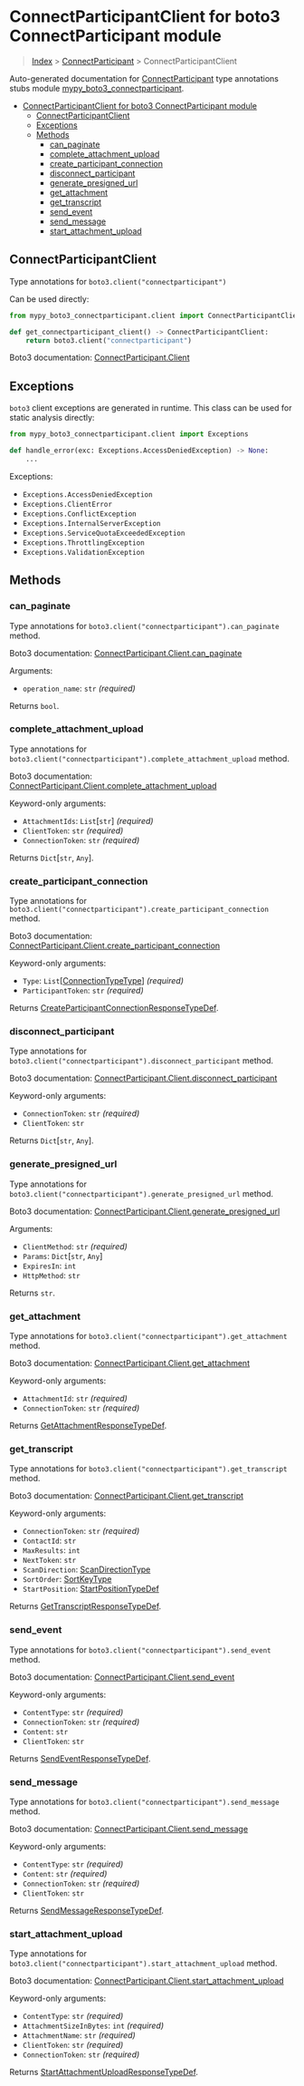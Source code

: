 # ConnectParticipantClient for boto3 ConnectParticipant module

> [Index](..) > [ConnectParticipant](.) > ConnectParticipantClient

Auto-generated documentation for
[ConnectParticipant](https://boto3.amazonaws.com/v1/documentation/api/latest/reference/services/connectparticipant.html#ConnectParticipant)
type annotations stubs module
[mypy_boto3_connectparticipant](https://pypi.org/project/mypy-boto3-connectparticipant/).

- [ConnectParticipantClient for boto3 ConnectParticipant module](#connectparticipantclient-for-boto3-connectparticipant-module)
  - [ConnectParticipantClient](#connectparticipantclient)
  - [Exceptions](#exceptions)
  - [Methods](#methods)
    - [can_paginate](#can_paginate)
    - [complete_attachment_upload](#complete_attachment_upload)
    - [create_participant_connection](#create_participant_connection)
    - [disconnect_participant](#disconnect_participant)
    - [generate_presigned_url](#generate_presigned_url)
    - [get_attachment](#get_attachment)
    - [get_transcript](#get_transcript)
    - [send_event](#send_event)
    - [send_message](#send_message)
    - [start_attachment_upload](#start_attachment_upload)

## ConnectParticipantClient

Type annotations for `boto3.client("connectparticipant")`

Can be used directly:

```python
from mypy_boto3_connectparticipant.client import ConnectParticipantClient

def get_connectparticipant_client() -> ConnectParticipantClient:
    return boto3.client("connectparticipant")
```

Boto3 documentation:
[ConnectParticipant.Client](https://boto3.amazonaws.com/v1/documentation/api/latest/reference/services/connectparticipant.html#ConnectParticipant.Client)

## Exceptions

`boto3` client exceptions are generated in runtime. This class can be used for
static analysis directly:

```python
from mypy_boto3_connectparticipant.client import Exceptions

def handle_error(exc: Exceptions.AccessDeniedException) -> None:
    ...
```

Exceptions:

- `Exceptions.AccessDeniedException`
- `Exceptions.ClientError`
- `Exceptions.ConflictException`
- `Exceptions.InternalServerException`
- `Exceptions.ServiceQuotaExceededException`
- `Exceptions.ThrottlingException`
- `Exceptions.ValidationException`

## Methods

### can_paginate

Type annotations for `boto3.client("connectparticipant").can_paginate` method.

Boto3 documentation:
[ConnectParticipant.Client.can_paginate](https://boto3.amazonaws.com/v1/documentation/api/latest/reference/services/connectparticipant.html#ConnectParticipant.Client.can_paginate)

Arguments:

- `operation_name`: `str` *(required)*

Returns `bool`.

### complete_attachment_upload

Type annotations for
`boto3.client("connectparticipant").complete_attachment_upload` method.

Boto3 documentation:
[ConnectParticipant.Client.complete_attachment_upload](https://boto3.amazonaws.com/v1/documentation/api/latest/reference/services/connectparticipant.html#ConnectParticipant.Client.complete_attachment_upload)

Keyword-only arguments:

- `AttachmentIds`: `List`\[`str`\] *(required)*
- `ClientToken`: `str` *(required)*
- `ConnectionToken`: `str` *(required)*

Returns `Dict`\[`str`, `Any`\].

### create_participant_connection

Type annotations for
`boto3.client("connectparticipant").create_participant_connection` method.

Boto3 documentation:
[ConnectParticipant.Client.create_participant_connection](https://boto3.amazonaws.com/v1/documentation/api/latest/reference/services/connectparticipant.html#ConnectParticipant.Client.create_participant_connection)

Keyword-only arguments:

- `Type`: `List`\[[ConnectionTypeType](./literals.md#connectiontypetype)\]
  *(required)*
- `ParticipantToken`: `str` *(required)*

Returns
[CreateParticipantConnectionResponseTypeDef](./type_defs.md#createparticipantconnectionresponsetypedef).

### disconnect_participant

Type annotations for
`boto3.client("connectparticipant").disconnect_participant` method.

Boto3 documentation:
[ConnectParticipant.Client.disconnect_participant](https://boto3.amazonaws.com/v1/documentation/api/latest/reference/services/connectparticipant.html#ConnectParticipant.Client.disconnect_participant)

Keyword-only arguments:

- `ConnectionToken`: `str` *(required)*
- `ClientToken`: `str`

Returns `Dict`\[`str`, `Any`\].

### generate_presigned_url

Type annotations for
`boto3.client("connectparticipant").generate_presigned_url` method.

Boto3 documentation:
[ConnectParticipant.Client.generate_presigned_url](https://boto3.amazonaws.com/v1/documentation/api/latest/reference/services/connectparticipant.html#ConnectParticipant.Client.generate_presigned_url)

Arguments:

- `ClientMethod`: `str` *(required)*
- `Params`: `Dict`\[`str`, `Any`\]
- `ExpiresIn`: `int`
- `HttpMethod`: `str`

Returns `str`.

### get_attachment

Type annotations for `boto3.client("connectparticipant").get_attachment`
method.

Boto3 documentation:
[ConnectParticipant.Client.get_attachment](https://boto3.amazonaws.com/v1/documentation/api/latest/reference/services/connectparticipant.html#ConnectParticipant.Client.get_attachment)

Keyword-only arguments:

- `AttachmentId`: `str` *(required)*
- `ConnectionToken`: `str` *(required)*

Returns
[GetAttachmentResponseTypeDef](./type_defs.md#getattachmentresponsetypedef).

### get_transcript

Type annotations for `boto3.client("connectparticipant").get_transcript`
method.

Boto3 documentation:
[ConnectParticipant.Client.get_transcript](https://boto3.amazonaws.com/v1/documentation/api/latest/reference/services/connectparticipant.html#ConnectParticipant.Client.get_transcript)

Keyword-only arguments:

- `ConnectionToken`: `str` *(required)*
- `ContactId`: `str`
- `MaxResults`: `int`
- `NextToken`: `str`
- `ScanDirection`: [ScanDirectionType](./literals.md#scandirectiontype)
- `SortOrder`: [SortKeyType](./literals.md#sortkeytype)
- `StartPosition`: [StartPositionTypeDef](./type_defs.md#startpositiontypedef)

Returns
[GetTranscriptResponseTypeDef](./type_defs.md#gettranscriptresponsetypedef).

### send_event

Type annotations for `boto3.client("connectparticipant").send_event` method.

Boto3 documentation:
[ConnectParticipant.Client.send_event](https://boto3.amazonaws.com/v1/documentation/api/latest/reference/services/connectparticipant.html#ConnectParticipant.Client.send_event)

Keyword-only arguments:

- `ContentType`: `str` *(required)*
- `ConnectionToken`: `str` *(required)*
- `Content`: `str`
- `ClientToken`: `str`

Returns [SendEventResponseTypeDef](./type_defs.md#sendeventresponsetypedef).

### send_message

Type annotations for `boto3.client("connectparticipant").send_message` method.

Boto3 documentation:
[ConnectParticipant.Client.send_message](https://boto3.amazonaws.com/v1/documentation/api/latest/reference/services/connectparticipant.html#ConnectParticipant.Client.send_message)

Keyword-only arguments:

- `ContentType`: `str` *(required)*
- `Content`: `str` *(required)*
- `ConnectionToken`: `str` *(required)*
- `ClientToken`: `str`

Returns
[SendMessageResponseTypeDef](./type_defs.md#sendmessageresponsetypedef).

### start_attachment_upload

Type annotations for
`boto3.client("connectparticipant").start_attachment_upload` method.

Boto3 documentation:
[ConnectParticipant.Client.start_attachment_upload](https://boto3.amazonaws.com/v1/documentation/api/latest/reference/services/connectparticipant.html#ConnectParticipant.Client.start_attachment_upload)

Keyword-only arguments:

- `ContentType`: `str` *(required)*
- `AttachmentSizeInBytes`: `int` *(required)*
- `AttachmentName`: `str` *(required)*
- `ClientToken`: `str` *(required)*
- `ConnectionToken`: `str` *(required)*

Returns
[StartAttachmentUploadResponseTypeDef](./type_defs.md#startattachmentuploadresponsetypedef).
